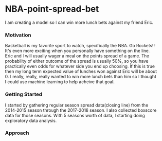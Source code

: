 # NBA-point-spread-bet

I am creating a model so I can win more lunch bets against my friend Eric.

### Motivation
Basketball is my favorite sport to watch, specifically the NBA. Go Rockets!!
It's even more exciting when you personally have something on the line. Eric and I will usually wager a meal on the points spread of a game. The probability of either outcome of the spread is usually 50%, so you have practically even odds for whatever side you end up choosing. If this is true then my long term expected value of lunches won against Eric will be about 0. I really, really, really wanted to win more lunch bets than him so I thought I could use machine learning to help acheive that goal.

### Getting Started
I started by gathering regular season spread data(closing line) from the 2014-2015 season through the 2017-2018 season. I also collected boxscore data for those seasons. With 5 seasons worth of data, I starting doing exploratory data analysis.

### Approach




